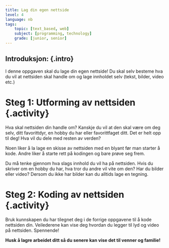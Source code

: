 ```yaml
---
title: Lag din egen nettside
level: 4
language: nb
tags:
    topic: [text_based, web]
    subject: [programming, technology]
    grade: [junior, senior]
---
```


## __Introduksjon:__ {.intro}
I denne oppgaven skal du lage din egen nettside! Du skal selv besteme hva du vil at nettsiden skal handle om og lage innholdet selv (tekst, bilder, video etc.)

# Steg 1: Utforming av nettsiden {.activity}
Hva skal nettsiden din handle om? Kanskje du vil at den skal være om deg selv, ditt favorittdyr, en hobby du har eller favorittfaget ditt. Det er helt opp til deg! Hva vil du dele med resten av verden?

Noen liker å la lage en skisse av nettsiden med en blyant før man starter å kode. Andre liker å starte rett på kodingen og bare prøve seg frem.

Du må tenke gjennom hva slags innhold du vil ha på nettsiden. Hvis du skriver om en hobby du har, hva tror du andre vil vite om den? Har du bilder eller video? Dersom du ikke har bilder kan du alltids lage en tegning.

# Steg 2: Koding av nettsiden {.activity}

Bruk kunnskapen du har tilegnet deg i de forrige oppgavene til å kode nettsiden din. Veilederene kan vise deg hvordan du legger til lyd og video på nettsiden. Spennende!

__Husk å lagre arbeidet ditt så du senere kan vise det til venner og familie!__

